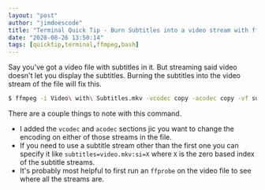 ```yaml
---
layout: "post"
author: "jimdoescode"
title: "Terminal Quick Tip - Burn Subtitles into a video stream with ffmpeg"
date: "2020-08-26 13:50:14"
tags: [quicktip,terminal,ffmpeg,bash]
---
```


Say you've got a video file with subtitles in it. But streaming said video doesn't let you display the subtitles. Burning the subtitles into the video stream of the file will fix this.

```sh
$ ffmpeg -i Video\ with\ Subtitles.mkv -vcodec copy -acodec copy -vf subtitles=Video\ with\ Subtitles.mkv New\ Video\ with\ Subtitles.mkv
```

There are a couple things to note with this command.
 * I added the `vcodec` and `acodec` sections jic you want to change the encoding on either of those streams in the file.
 * If you need to use a subtitle stream other than the first one you can specify it like `subtitles=video.mkv:si=X` where `X` is the zero based index of the subtitle streams.  
 * It's probably most helpful to first run an `ffprobe` on the video file to see where all the streams are.
